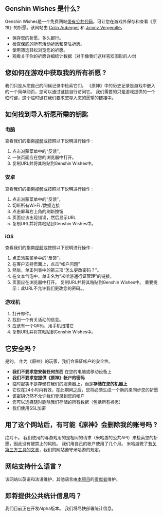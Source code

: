 ## Genshin Wishes 是什么?
Genshin Wishes是一个免费网站[带有公共代码](https://github.com/genshin-wishes)，可让您在游戏外保存和查看《原神》的祈愿。该网站由 [Colin Auberger](https://www.linkedin.com/in/colin-auberger/) 和 [Jimmy Vergerolle](https://vergerolle.fr)。

- 保存您的祈愿，多久都行。
- 检查保底的所有活动祈愿和常驻祈愿。
- 使用筛选轻松浏览您的祈愿。
- 观看关于你的祈愿详细统计数据（对于像我们这样喜欢图形的人🤓)

## 您如何在游戏中获取我的所有祈愿 ?
我们只是从您自己的问候记录中检索它们。 《原神》中的历史记录是游戏中嵌入的一个简单网页，您可以通过链接自行访问它。 我们需要的只是游戏提供的一个临时键，这个临时键在我们要求您导入您的愿望的链接中。

## 如何找到导入祈愿所需的钥匙
### 电脑
查看我们的指南[视频](https://www.youtube.com/watch?v=a16X0R_rSZc)或按照以下说明进行操作 :
1) 点击派蒙菜单中的“反馈”。
2) 一张页面应在您的浏览器中打开。
3) 复制URL并将其粘贴到Genshin Wishes中。

### 安卓
查看我们的指南[视频](https://www.youtube.com/watch?v=hok0jCjSrjo)或按照以下说明进行操作 :
1) 点击派蒙菜单中的“反馈”。
2) 切断所有Wi-Fi /数据连接
3) 点击屏幕右上角的刷新按钮
4) 页面应该出现错误，然后显示URL
5) 复制URL并将其粘贴到Genshin Wishes中。

### iOS
查看我们的指南[视频](https://www.youtube.com/watch?v=HW8nywx9Tio)或按照以下说明进行操作 :
1) 点击派蒙菜单中的“反馈”。
2) 在客户支持页面上，点击“帐户问题”
3) 然后，单击列表中的第三项“怎么更改密码？”。
4) 在文本气泡中，单击名为“米哈游通行证管理”的链接。
5) 页面应在浏览器中打开。 复制URL并将其粘贴到Genshin Wishes中。
   重要提示：此URL不允许我们更改您的密码。。

### 游戏机
1) 打开邮件。
2) 找到一个有关活动的信息。
3) 应该有一个QR码，用手机扫描它
4) 复制URL并将其粘贴到Genshin Wishes中。

## 它安全吗 ?
是的。 作为《原神》的玩家，我们会保证帐户的安全性。
- **我们不要求您安装任何东西** 在您的电脑或移动设备上
- **我们不要求您提供《原神》帐户的密码**
- 临时密钥不是存储在我们的服务器上，而是**存储在您的机器上**
- 它仅在24小时内有效，在此期间之后，您将必须生成一个新的来同步您的祈愿
- 该密钥仍然不允许我们登录到您的帐户
- 您可以选择随时删除我们存储的所有数据（包括所有祈愿）
- 我们使用SSL加密

## 用了这个网站后，有可能《原神》会删除我的账号吗 ?
绝对不。 我们使用的与游戏用的是相同的请求（米哈游的公共API）来检索您的祈愿，因此没有被禁止的风险。 我们用自己的帐户使用了几个月。 米哈游做了[有关第三方工具的文章](https://genshin.mihoyo.com/fr/news/detail/5767)，我们的网站遵守米哈游的规定。

## 网站支持什么语言 ?
该网站以英语和法语维护，其他语言由[本项目](https://github.com/genshin-wishes/genshin-wishes-i18n)的[贡献者](https://github.com/genshin-wishes/genshin-wishes-i18n/blob/main/CONTRIBUTORS.md)维护。

## 即将提供公共统计信息吗？
我们目前正在开发Alpha版本。 我们将尽快部署统计信息。